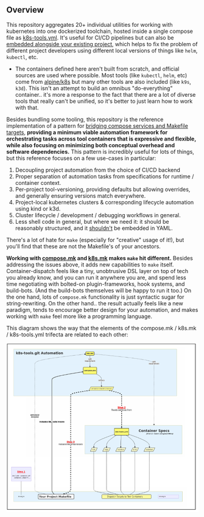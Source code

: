 ## Overview

This repository aggregates 20+ individual utilities for working with kubernetes into one dockerized toolchain, hosted inside a single compose file as [k8s-tools.yml](k8s-tools.yml).  It's useful for CI/CD pipelines but can also be [embedded alongside your existing project](#integration-with-your-project), which helps to fix the problem of different project developers using different local versions of things like `helm`, `kubectl`, etc.

* The containers defined here aren't built from scratch, and official sources are used where possible.  Most tools (like `kubectl`, `helm`, etc) come from [alpine/k8s](https://hub.docker.com/r/alpine/k8s) but many other tools are also included (like `k9s`, `k3d`).  This isn't an attempt to build an omnibus "do-everything" container.. it's more a response to the fact that there are a lot of diverse tools that really can't be unified, so it's better to just learn how to work with that.

Besides bundling some tooling, this repository is the reference implementation of a pattern for [bridging compose services and Makefile targets](#composemk), **providing a minimum viable automation framework for orchestrating tasks across tool containers that is expressive and flexible, while also focusing on minimizing both conceptual overhead and software dependencies.**  This pattern is incredibly useful for lots of things, but this reference focuses on a few use-cases in particular:

1. Decoupling project automation from the choice of CI/CD backend
1. Proper separation of automation tasks from specifications for runtime / container context.
1. Per-project tool-versioning, providing defaults but allowing overrides, and generally ensuring versions match everywhere.
1. Project-local kubernetes clusters & corresponding lifecycle automation using kind or k3d.
1. Cluster lifecycle / development / debugging workflows in general.
1. Less shell code in general, but where we need it: it should be reasonably structured, and it <u>shouldn't</u> be embedded in YAML.

There's a lot of hate for `make` (especially for "creative" usage of it!), but you'll find that these are not the Makefile's of your ancestors.

**Working with [compose.mk](#composemk) and [k8s.mk](#k8smk) makes `make` hit different.**  Besides addressing the issues above, it adds new capabilities to `make` itself.  Container-dispatch feels like a tiny, unobtrusive DSL layer on top of tech you already know, and you can run it anywhere you are, and spend less time negotiating with bolted-on plugin-frameworks, hook systems, and build-bots.  (And the build-bots themselves will be happy to run it too.)  On the one hand, lots of `compose.mk` functionality is just syntactic sugar for string-rewriting.  On the other hand.. the result actually feels like a new paradigm, tends to encourage better design for your automation, and makes working with `make` feel more like a programming language.

This diagram shows the way that the elements of the compose.mk / k8s.mk / k8s-tools.yml trifecta are related to each other:

<center><img src="docs/trifecta.png"></center>
